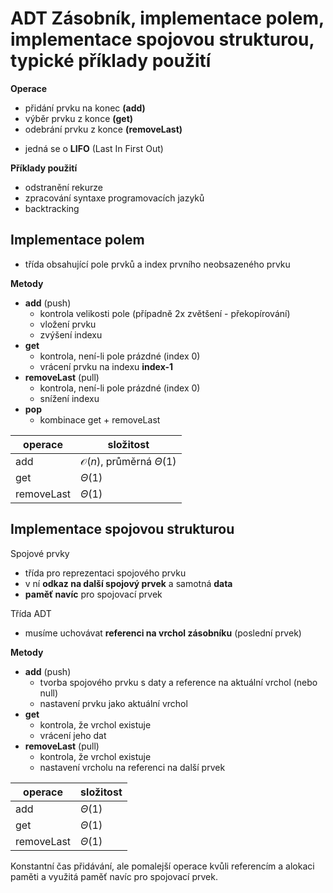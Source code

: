 # ADT Zásobník, implementace polem, implementace spojovou strukturou, typické příklady použití

**Operace**
- přidání prvku na konec **(add)**
- výběr prvku z konce **(get)**
- odebrání prvku z konce **(removeLast)**
+ jedná se o **LIFO** (Last In First Out)

**Příklady použití**
- odstranění rekurze
- zpracování syntaxe programovacích jazyků
- backtracking

## Implementace polem

- třída obsahující pole prvků a index prvního neobsazeného prvku

**Metody**
- **add** (push)
	- kontrola velikosti pole (případně 2x zvětšení - překopírování)
	- vložení prvku
	- zvýšení indexu
- **get**
	- kontrola, není-li pole prázdné (index 0)
	- vrácení prvku na indexu **index-1**
- **removeLast** (pull)
	- kontrola, není-li pole prázdné (index 0)
	- snížení indexu
- **pop**
	- kombinace get + removeLast

| operace    | složitost                              |
| ---------- | -------------------------------------- |
| add        | $\mathcal{O}(n)$, průměrná $\Theta(1)$ |
| get        | $\Theta(1)$                            |
| removeLast | $\Theta(1)$                            |

## Implementace spojovou strukturou

Spojové prvky
- třída pro reprezentaci spojového prvku
- v ní **odkaz na další spojový prvek** a samotná **data**
- **paměť navíc** pro spojovací prvek

Třída ADT
- musíme uchovávat **referenci na vrchol zásobníku** (poslední prvek)

**Metody**
- **add** (push)
	- tvorba spojového prvku s daty a reference na aktuální vrchol (nebo null)
	- nastavení prvku jako aktuální vrchol
- **get**
	- kontrola, že vrchol existuje
	- vrácení jeho dat
- **removeLast** (pull)
	- kontrola, že vrchol existuje
	- nastavení vrcholu na referenci na další prvek

| operace    | složitost   |
| ---------- | ----------- |
| add        | $\Theta(1)$ |
| get        | $\Theta(1)$ |
| removeLast | $\Theta(1)$ |

Konstantní čas přidávání, ale pomalejší operace kvůli referencím a alokaci paměti a využitá paměť navíc pro spojovací prvek.